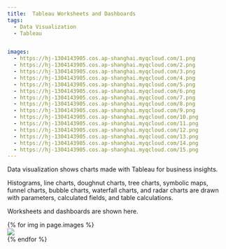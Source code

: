 ```yaml
---
title:  Tableau Worksheets and Dashboards
tags:
  - Data Visualization
  - Tableau


images:
  - https://hj-1304143905.cos.ap-shanghai.myqcloud.com/1.png
  - https://hj-1304143905.cos.ap-shanghai.myqcloud.com/2.png
  - https://hj-1304143905.cos.ap-shanghai.myqcloud.com/3.png
  - https://hj-1304143905.cos.ap-shanghai.myqcloud.com/4.png
  - https://hj-1304143905.cos.ap-shanghai.myqcloud.com/5.png
  - https://hj-1304143905.cos.ap-shanghai.myqcloud.com/6.png
  - https://hj-1304143905.cos.ap-shanghai.myqcloud.com/7.png
  - https://hj-1304143905.cos.ap-shanghai.myqcloud.com/8.png
  - https://hj-1304143905.cos.ap-shanghai.myqcloud.com/9.png
  - https://hj-1304143905.cos.ap-shanghai.myqcloud.com/10.png
  - https://hj-1304143905.cos.ap-shanghai.myqcloud.com/11.png
  - https://hj-1304143905.cos.ap-shanghai.myqcloud.com/12.png
  - https://hj-1304143905.cos.ap-shanghai.myqcloud.com/13.png
  - https://hj-1304143905.cos.ap-shanghai.myqcloud.com/14.png
  - https://hj-1304143905.cos.ap-shanghai.myqcloud.com/15.png
---
```


Data visualization shows charts made with Tableau for business insights.

<!--more-->

Histograms, line charts, doughnut charts, tree charts, symbolic maps, funnel charts, bubble charts, waterfall charts, and radar charts are drawn with parameters, calculated fields, and table calculations.

Worksheets and dashboards are shown here.



<div class="card-columns">
    {% for img in page.images %}
    <div class="card" data-toggle="modal" data-target="#exampleModal" data-img="{{ img }}">
        <img class="card-img-top" src="{{ img }}" />
    </div>
    {% endfor %}
</div>
<div class="modal fade" id="exampleModal">
  <div class="modal-dialog modal-lg modal-dialog-centered">
    <div class="modal-content">
      <div class="modal-body">
        <img class="modal-img w-100" />
      </div>
    </div>
  </div>
</div>

<script type="text/javascript">
  $(document).ready(function() {
    $('#exampleModal').on('show.bs.modal', function (event) {
      var button = $(event.relatedTarget)
      var img = button.data('img')
      var modal = $(this)
      modal.find('.modal-img').attr('src', img)
    })
  })
</script>


